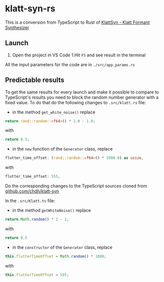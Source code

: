 # klatt-syn-rs

This is a conversion from TypeScript to Rust of [KlattSyn - Klatt Formant Synthesizer](https://github.com/chdh/klatt-syn)
## Launch

1. Open the project in VS Code
1.Hit `F5` and see result in the terminal

All the input parameters for the code are in `./src/app_params.rs`

## Predictable results
To get the same results for every launch and make it possible to compare to TypeScript's results you need to block the random number generator with a fixed value. To do that do the following changes to `.src/klatt.rs` file:
- in the method `get_white_noise()` replace 
``` Rust
return rand::random::<f64>() * 2.0 - 1.0;
```
with
``` Rust
return 0.5;
```
- in the `new` function of the `Generator` class, replace
``` Rust
flutter_time_offset: (rand::random::<f64>() * 1000.0) as usize,
```
with
``` Rust
flutter_time_offset: 555, 
```

Do the corresponding changes to the TypeScript sources cloned from [github.com/chdh/klatt-syn](https://github.com/chdh/klatt-syn)

In the `.src/Klatt.ts` file:
- in the method `getWhiteNoise()` replace 
``` TypeScript
return Math.random() * 2 - 1;
```
with
``` TypeScript
return 0.5
```
- in the `constructor` of the `Generator` class, replace
``` TypeScript
this.flutterTimeOffset = Math.random() * 1000;
```
with
``` TypeScript
this.flutterTimeOffset = 555;
```
